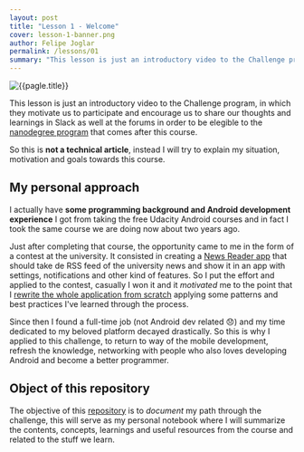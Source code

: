 ```yaml
---
layout: post
title: "Lesson 1 - Welcome"
cover: lesson-1-banner.png
author: Felipe Joglar
permalink: /lessons/01
summary: "This lesson is just an introductory video to the Challenge program, so in this lesson I will try to explain my situation, motivation and goals towards this course."
---
```


<img src="{{site.baseurl}}/assets/banner/{{page.cover}}" alt="{{pagle.title}}"/>

This lesson is just an introductory video to the Challenge program, in which they motivate us to participate and encourage us to share our thoughts and learnings in Slack as well at the forums in order to be elegible to the [nanodegree program](https://www.udacity.com/course/android-developer-nanodegree-by-google--nd801) that comes after this course.

So this is **not a technical article**, instead I will try to explain my situation, motivation and goals towards this course.


## My personal approach

I actually have **some programming background and Android development experience** I got from taking the free Udacity Android courses and in fact I took the same course we are doing now about two years ago.

Just after completing that course, the opportunity came to me in the form of a contest at the university. It consisted in creating a [News Reader app](https://github.com/fjoglar/ETSIT-Noticias) that should take de RSS feed of the university news and show it in an app with settings, notifications and other kind of features. So I put the effort and applied to the contest, casually I won it and it *motivated* me to the point that I [rewrite the whole application from scratch](https://github.com/fjoglar/ETSIT-News) applying some patterns and best practices I've learned through the process.

Since then I found a full-time job (not Android dev related :disappointed:) and my time dedicated to my beloved platform decayed drastically. So this is why I applied to this challenge, to return to way of the mobile development, refresh the knowledge, networking with people who also loves developing Android and become a better programmer.


## Object of this repository

The objective of this [repository](https://github.com/fjoglar/android-dev-challenge) is to *document* my path through the challenge, this will serve as my personal notebook where I will summarize the contents, concepts, learnings and useful resources from the course and related to the stuff we learn.